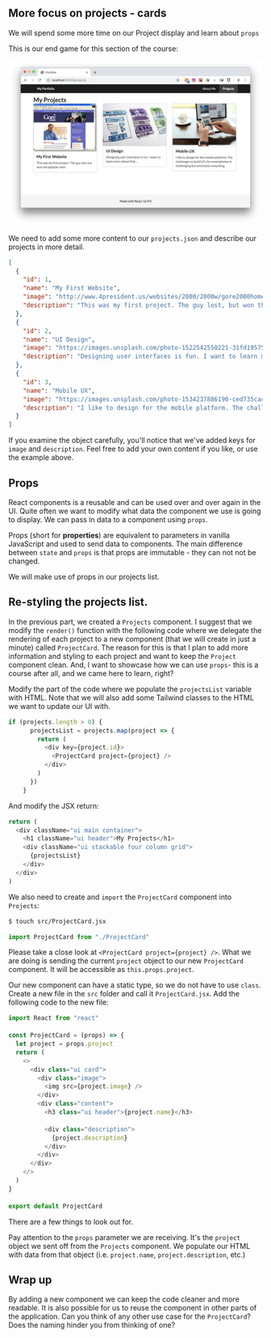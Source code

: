 ## More focus on projects - cards

We will spend some more time on our Project display and learn about `props`

This is our end game for this section of the course:

![](portfolio_v2_project_cards.png)

We need to add some more content to our `projects.json` and describe our projects in more detail. 

```json
[
  {
    "id": 1,
    "name": "My First Website",
    "image": "http://www.4president.us/websites/2000/2000w/gore2000home.gif",
    "description": "This was my first project. The guy lost, but won the popular vote!"
  },
  {
    "id": 2,
    "name": "UI Design",
    "image": "https://images.unsplash.com/photo-1522542550221-31fd19575a2d?ixlib=rb-1.2.1&ixid=eyJhcHBfaWQiOjEyMDd9&auto=format&fit=crop&w=1950&q=80",
    "description": "Designing user interfaces is fun. I want to learn more about that..."
  },
  {
    "id": 3,
    "name": "Mobile UX",
    "image": "https://images.unsplash.com/photo-1534237886190-ced735ca4b73?ixlib=rb-1.2.1&ixid=eyJhcHBfaWQiOjEyMDd9&auto=format&fit=crop&w=1950&q=80",
    "description": "I like to design for the mobile platform. The challenges to build UI's for smartphones is challenging but extremely rewarding."
  }
]
```

If you examine the object carefully, you'll notice that we've added keys for `image` and `description`. Feel free to add your own content if you like, or use the example above. 

## Props

React components is a reusable and can be used over and over again in the UI. Quite often we want to modify what data the component we use is going to display. We can pass in data to a component using `props`.

Props (short for **properties**) are equivalent to parameters in vanilla JavaScript and used to send data to components. The main difference between `state` and `props` is that props are immutable - they can not not be changed.

We will make use of props in our projects list. 

## Re-styling the projects list. 

In the previous part, we created a `Projects` component. I suggest that we modify the `render()` function with the following code where we delegate the rendering of each project to a new component (that we will create in just a minute) called `ProjectCard`. The reason for this is that I plan to add more information and styling to each project and want to keep the `Project` component clean. And, I want to showcase how we can use `props`- this is a course after all, and we came here to learn, right?

Modify the part of the code where we populate the `projectsList` variable with HTML. Note that we will also add some Tailwind classes to the HTML we want to update our UI with. 

```javascript
if (projects.length > 0) {
      projectsList = projects.map(project => {
        return (
          <div key={project.id}>
            <ProjectCard project={project} />
          </div>
        )
      })
    }
```
And modify the JSX return:

```javascript
return (
  <div className="ui main container">
    <h1 className="ui header">My Projects</h1>
    <div className="ui stackable four column grid">
      {projectsList}
    </div>
  </div>
)
```

We also need to create and `import` the `ProjectCard` component into `Projects`:

```bash
$ touch src/ProjectCard.jsx
```

```javascript
import ProjectCard from "./ProjectCard"
```

Please take a close look at `<ProjectCard project={project} />`. What we are doing is sending the current `project` object to our new `ProjectCard` component. It will be accessible as `this.props.project`. 

Our new component can have a static type, so we do not have to use `class`. Create a new file in the `src` folder and call it `ProjectCard.jsx`. Add the following code to the new file:

```javascript
import React from "react"

const ProjectCard = (props) => {
  let project = props.project
  return (
    <>
      <div class="ui card">
        <div class="image">
          <img src={project.image} />
        </div>
        <div class="content">
          <h3 class="ui header">{project.name}</h3>

          <div class="description">
            {project.description}
          </div>
        </div>
      </div>
    </>
  )
}

export default ProjectCard

```

There are a few things to look out for.

Pay attention to the `props` parameter we are receiving. It's the `project` object we sent off from the `Projects` component. We  populate our HTML with data from that object (i.e. `project.name`, `project.description`, etc.)

## Wrap up
By adding a new component we can keep the code cleaner and more readable. It is also possible for us to reuse the component in other parts of the application. Can you think of any other use case for the `ProjectCard`? Does the naming hinder you from thinking of one? 




